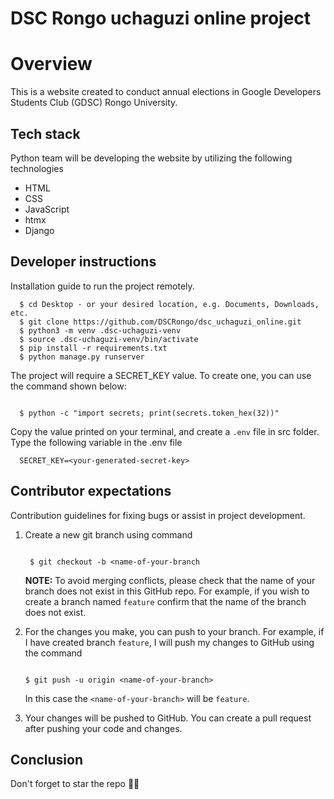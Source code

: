 # DSC Rongo uchaguzi online project


# Overview
This is a website created to conduct annual elections in Google Developers Students Club (GDSC) Rongo University.

## Tech stack
Python team will be developing the website by utilizing the following technologies
- HTML
- CSS
- JavaScript
- htmx
- Django

## Developer instructions
Installation guide to run the project remotely.
```(bash)
  $ cd Desktop - or your desired location, e.g. Documents, Downloads, etc.
  $ git clone https://github.com/DSCRongo/dsc_uchaguzi_online.git
  $ python3 -m venv .dsc-uchaguzi-venv
  $ source .dsc-uchaguzi-venv/bin/activate
  $ pip install -r requirements.txt
  $ python manage.py runserver
```

The project will require a SECRET_KEY value. To create one, you can use the command shown below:

```(bash)

  $ python -c "import secrets; print(secrets.token_hex(32))"

```

Copy the value printed on your terminal, and create a `.env` file in src folder. Type the following variable in the .env file
```(env)
  SECRET_KEY=<your-generated-secret-key>
```

## Contributor expectations
Contribution guidelines for fixing bugs or assist in project development.

1. Create a new git branch using command
    ```(bash)
    
     $ git checkout -b <name-of-your-branch
    
     ```
    **NOTE:** To avoid merging conflicts, please check that the name of your branch does not exist in this GitHub repo. For example, if you wish to create a branch named `feature` confirm that the name of the branch does not exist.
2. For the changes you make, you can push to your branch. For example, if I have created branch `feature`, I will push my changes to GitHub using the command
   
   ```(bash)
   
   $ git push -u origin <name-of-your-branch>
   
   ```
   
   In this case the `<name-of-your-branch>` will be `feature`.
   
3. Your changes will be pushed to GitHub. You can create a pull request after pushing your code and changes.

## Conclusion
Don't forget to star the repo 🌟😉
